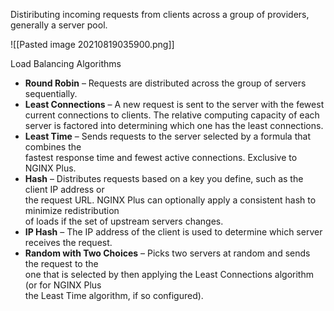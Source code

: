 Distiributing incoming requests from clients across a group of providers, generally a server pool.

![[Pasted image 20210819035900.png]]

Load Balancing Algorithms
-   **Round Robin** – Requests are distributed across the group of servers sequentially.
-   **Least Connections** – A new request is sent to the server with the fewest current connections to clients. The relative computing capacity of each server is factored into determining which one has the least connections.
-   **Least Time** – Sends requests to the server selected by a formula that combines the  
    fastest response time and fewest active connections. Exclusive to NGINX Plus.
-   **Hash** – Distributes requests based on a key you define, such as the client IP address or  
    the request URL. NGINX Plus can optionally apply a consistent hash to minimize redistribution  
    of loads if the set of upstream servers changes.
-   **IP Hash** – The IP address of the client is used to determine which server receives the request.
-   **Random with Two Choices** – Picks two servers at random and sends the request to the  
    one that is selected by then applying the Least Connections algorithm (or for NGINX Plus  
    the Least Time algorithm, if so configured).

